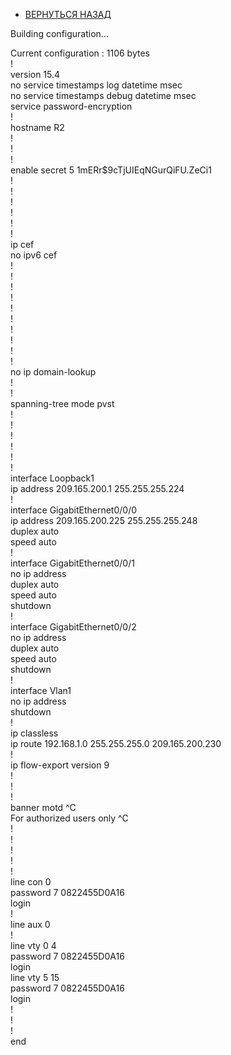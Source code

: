 - [ВЕРНУТЬСЯ НАЗАД](https://github.com/Art1shock/otus-networks/tree/main/labs/lab11)

Building configuration...  
  
Current configuration : 1106 bytes  
!  
version 15.4  
no service timestamps log datetime msec  
no service timestamps debug datetime msec  
service password-encryption  
!  
hostname R2  
!  
!  
!  
enable secret 5 $1$mERr$9cTjUIEqNGurQiFU.ZeCi1  
!  
!  
!  
!  
!  
!  
ip cef  
no ipv6 cef  
!  
!  
!  
!  
!  
!  
!  
!  
!  
!  
no ip domain-lookup  
!  
!  
spanning-tree mode pvst  
!  
!  
!  
!  
!  
!  
interface Loopback1  
 ip address 209.165.200.1 255.255.255.224  
!  
interface GigabitEthernet0/0/0  
 ip address 209.165.200.225 255.255.255.248  
 duplex auto  
 speed auto  
!  
interface GigabitEthernet0/0/1  
 no ip address  
 duplex auto  
 speed auto  
 shutdown  
!  
interface GigabitEthernet0/0/2  
 no ip address  
 duplex auto  
 speed auto  
 shutdown  
!  
interface Vlan1  
 no ip address  
 shutdown  
!  
ip classless  
ip route 192.168.1.0 255.255.255.0 209.165.200.230   
!  
ip flow-export version 9  
!  
!  
!  
banner motd ^C  
For authorized users only
^C  
!  
!  
!  
!  
!  
line con 0  
 password 7 0822455D0A16  
 login  
!  
line aux 0  
!  
line vty 0 4  
 password 7 0822455D0A16  
 login  
line vty 5 15  
 password 7 0822455D0A16  
 login  
!  
!  
!  
end  
